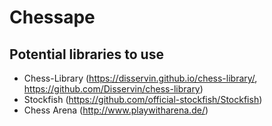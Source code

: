 # Chessape


## Potential libraries to use

- Chess-Library (https://disservin.github.io/chess-library/, https://github.com/Disservin/chess-library)
- Stockfish (https://github.com/official-stockfish/Stockfish)
- Chess Arena (http://www.playwitharena.de/)

